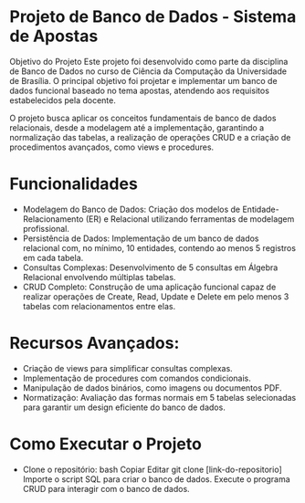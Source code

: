 # Projeto de Banco de Dados - Sistema de Apostas
Objetivo do Projeto
Este projeto foi desenvolvido como parte da disciplina de Banco de Dados no curso de Ciência da Computação da Universidade de Brasília. O principal objetivo foi projetar e implementar um banco de dados funcional baseado no tema apostas, atendendo aos requisitos estabelecidos pela docente.

O projeto busca aplicar os conceitos fundamentais de banco de dados relacionais, desde a modelagem até a implementação, garantindo a normalização das tabelas, a realização de operações CRUD e a criação de procedimentos avançados, como views e procedures.

# Funcionalidades
- Modelagem do Banco de Dados: Criação dos modelos de Entidade-Relacionamento (ER) e Relacional utilizando ferramentas de modelagem profissional.
- Persistência de Dados: Implementação de um banco de dados relacional com, no mínimo, 10 entidades, contendo ao menos 5 registros em cada tabela.
- Consultas Complexas: Desenvolvimento de 5 consultas em Álgebra Relacional envolvendo múltiplas tabelas.
- CRUD Completo: Construção de uma aplicação funcional capaz de realizar operações de Create, Read, Update e Delete em pelo menos 3 tabelas com relacionamentos entre elas.

# Recursos Avançados:
- Criação de views para simplificar consultas complexas.
- Implementação de procedures com comandos condicionais.
- Manipulação de dados binários, como imagens ou documentos PDF.
- Normatização: Avaliação das formas normais em 5 tabelas selecionadas para garantir um design eficiente do banco de dados.

# Como Executar o Projeto
- Clone o repositório:
bash
Copiar
Editar
git clone [link-do-repositorio]
Importe o script SQL para criar o banco de dados.
Execute o programa CRUD para interagir com o banco de dados.